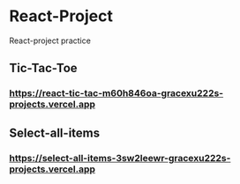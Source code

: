 # React-Project

React-project practice

## Tic-Tac-Toe

### https://react-tic-tac-m60h846oa-gracexu222s-projects.vercel.app

## Select-all-items

### https://select-all-items-3sw2leewr-gracexu222s-projects.vercel.app
